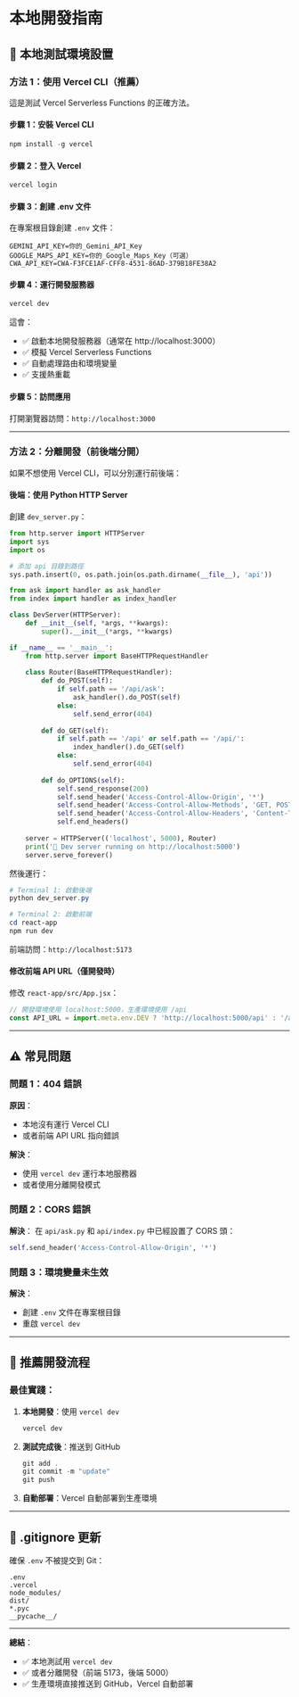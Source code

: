 # 本地開發指南

## 🔧 本地測試環境設置

### 方法 1：使用 Vercel CLI（推薦）

這是測試 Vercel Serverless Functions 的正確方法。

#### 步驟 1：安裝 Vercel CLI

```powershell
npm install -g vercel
```

#### 步驟 2：登入 Vercel

```powershell
vercel login
```

#### 步驟 3：創建 .env 文件

在專案根目錄創建 `.env` 文件：

```env
GEMINI_API_KEY=你的_Gemini_API_Key
GOOGLE_MAPS_API_KEY=你的_Google_Maps_Key（可選）
CWA_API_KEY=CWA-F3FCE1AF-CFF8-4531-86AD-379B18FE38A2
```

#### 步驟 4：運行開發服務器

```powershell
vercel dev
```

這會：
- ✅ 啟動本地開發服務器（通常在 http://localhost:3000）
- ✅ 模擬 Vercel Serverless Functions
- ✅ 自動處理路由和環境變量
- ✅ 支援熱重載

#### 步驟 5：訪問應用

打開瀏覽器訪問：`http://localhost:3000`

---

### 方法 2：分離開發（前後端分開）

如果不想使用 Vercel CLI，可以分別運行前後端：

#### 後端：使用 Python HTTP Server

創建 `dev_server.py`：

```python
from http.server import HTTPServer
import sys
import os

# 添加 api 目錄到路徑
sys.path.insert(0, os.path.join(os.path.dirname(__file__), 'api'))

from ask import handler as ask_handler
from index import handler as index_handler

class DevServer(HTTPServer):
    def __init__(self, *args, **kwargs):
        super().__init__(*args, **kwargs)

if __name__ == '__main__':
    from http.server import BaseHTTPRequestHandler
    
    class Router(BaseHTTPRequestHandler):
        def do_POST(self):
            if self.path == '/api/ask':
                ask_handler().do_POST(self)
            else:
                self.send_error(404)
        
        def do_GET(self):
            if self.path == '/api' or self.path == '/api/':
                index_handler().do_GET(self)
            else:
                self.send_error(404)
        
        def do_OPTIONS(self):
            self.send_response(200)
            self.send_header('Access-Control-Allow-Origin', '*')
            self.send_header('Access-Control-Allow-Methods', 'GET, POST, OPTIONS')
            self.send_header('Access-Control-Allow-Headers', 'Content-Type')
            self.end_headers()
    
    server = HTTPServer(('localhost', 5000), Router)
    print('🚀 Dev server running on http://localhost:5000')
    server.serve_forever()
```

然後運行：

```powershell
# Terminal 1: 啟動後端
python dev_server.py

# Terminal 2: 啟動前端
cd react-app
npm run dev
```

前端訪問：`http://localhost:5173`

#### 修改前端 API URL（僅開發時）

修改 `react-app/src/App.jsx`：

```javascript
// 開發環境使用 localhost:5000，生產環境使用 /api
const API_URL = import.meta.env.DEV ? 'http://localhost:5000/api' : '/api';
```

---

## ⚠️ 常見問題

### 問題 1：404 錯誤

**原因**：
- 本地沒有運行 Vercel CLI
- 或者前端 API URL 指向錯誤

**解決**：
- 使用 `vercel dev` 運行本地服務器
- 或者使用分離開發模式

### 問題 2：CORS 錯誤

**解決**：
在 `api/ask.py` 和 `api/index.py` 中已經設置了 CORS 頭：
```python
self.send_header('Access-Control-Allow-Origin', '*')
```

### 問題 3：環境變量未生效

**解決**：
- 創建 `.env` 文件在專案根目錄
- 重啟 `vercel dev`

---

## 🚀 推薦開發流程

### 最佳實踐：

1. **本地開發**：使用 `vercel dev`
   ```powershell
   vercel dev
   ```

2. **測試完成後**：推送到 GitHub
   ```powershell
   git add .
   git commit -m "update"
   git push
   ```

3. **自動部署**：Vercel 自動部署到生產環境

---

## 📝 .gitignore 更新

確保 `.env` 不被提交到 Git：

```.gitignore
.env
.vercel
node_modules/
dist/
*.pyc
__pycache__/
```

---

**總結**：
- ✅ 本地測試用 `vercel dev`
- ✅ 或者分離開發（前端 5173，後端 5000）
- ✅ 生產環境直接推送到 GitHub，Vercel 自動部署
